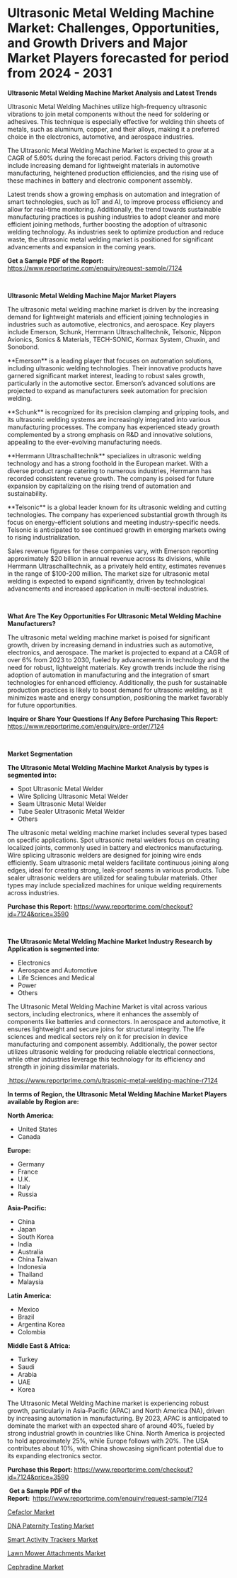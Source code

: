<p><h1>Ultrasonic Metal Welding Machine Market: Challenges, Opportunities, and Growth Drivers and Major Market Players forecasted for period from 2024 - 2031</h1></p><p><strong>Ultrasonic Metal Welding Machine Market Analysis and Latest Trends</strong></p>
<p><p>Ultrasonic Metal Welding Machines utilize high-frequency ultrasonic vibrations to join metal components without the need for soldering or adhesives. This technique is especially effective for welding thin sheets of metals, such as aluminum, copper, and their alloys, making it a preferred choice in the electronics, automotive, and aerospace industries. </p><p>The Ultrasonic Metal Welding Machine Market is expected to grow at a CAGR of 5.60% during the forecast period. Factors driving this growth include increasing demand for lightweight materials in automotive manufacturing, heightened production efficiencies, and the rising use of these machines in battery and electronic component assembly. </p><p>Latest trends show a growing emphasis on automation and integration of smart technologies, such as IoT and AI, to improve process efficiency and allow for real-time monitoring. Additionally, the trend towards sustainable manufacturing practices is pushing industries to adopt cleaner and more efficient joining methods, further boosting the adoption of ultrasonic welding technology. As industries seek to optimize production and reduce waste, the ultrasonic metal welding market is positioned for significant advancements and expansion in the coming years.</p></p>
<p><strong>Get a Sample PDF of the Report:&nbsp;</strong> <a href="https://www.reportprime.com/enquiry/request-sample/7124">https://www.reportprime.com/enquiry/request-sample/7124</a></p>
<p>&nbsp;</p>
<p><strong>Ultrasonic Metal Welding Machine Major Market Players</strong></p>
<p><p>The ultrasonic metal welding machine market is driven by the increasing demand for lightweight materials and efficient joining technologies in industries such as automotive, electronics, and aerospace. Key players include Emerson, Schunk, Herrmann Ultraschalltechnik, Telsonic, Nippon Avionics, Sonics & Materials, TECH-SONIC, Kormax System, Chuxin, and Sonobond.</p><p>**Emerson** is a leading player that focuses on automation solutions, including ultrasonic welding technologies. Their innovative products have garnered significant market interest, leading to robust sales growth, particularly in the automotive sector. Emerson’s advanced solutions are projected to expand as manufacturers seek automation for precision welding.</p><p>**Schunk** is recognized for its precision clamping and gripping tools, and its ultrasonic welding systems are increasingly integrated into various manufacturing processes. The company has experienced steady growth complemented by a strong emphasis on R&D and innovative solutions, appealing to the ever-evolving manufacturing needs.</p><p>**Herrmann Ultraschalltechnik** specializes in ultrasonic welding technology and has a strong foothold in the European market. With a diverse product range catering to numerous industries, Herrmann has recorded consistent revenue growth. The company is poised for future expansion by capitalizing on the rising trend of automation and sustainability.</p><p>**Telsonic** is a global leader known for its ultrasonic welding and cutting technologies. The company has experienced substantial growth through its focus on energy-efficient solutions and meeting industry-specific needs. Telsonic is anticipated to see continued growth in emerging markets owing to rising industrialization.</p><p>Sales revenue figures for these companies vary, with Emerson reporting approximately $20 billion in annual revenue across its divisions, while Herrmann Ultraschalltechnik, as a privately held entity, estimates revenues in the range of $100-200 million. The market size for ultrasonic metal welding is expected to expand significantly, driven by technological advancements and increased application in multi-sectoral industries.</p></p>
<p>&nbsp;</p>
<p><strong>What Are The Key Opportunities For Ultrasonic Metal Welding Machine Manufacturers?</strong></p>
<p><p>The ultrasonic metal welding machine market is poised for significant growth, driven by increasing demand in industries such as automotive, electronics, and aerospace. The market is projected to expand at a CAGR of over 6% from 2023 to 2030, fueled by advancements in technology and the need for robust, lightweight materials. Key growth trends include the rising adoption of automation in manufacturing and the integration of smart technologies for enhanced efficiency. Additionally, the push for sustainable production practices is likely to boost demand for ultrasonic welding, as it minimizes waste and energy consumption, positioning the market favorably for future opportunities.</p></p>
<p><strong>Inquire or Share Your Questions If Any Before Purchasing This Report:</strong> <a href="https://www.reportprime.com/enquiry/pre-order/7124">https://www.reportprime.com/enquiry/pre-order/7124</a></p>
<p>&nbsp;</p>
<p><strong>Market Segmentation</strong></p>
<p><strong>The Ultrasonic Metal Welding Machine Market Analysis by types is segmented into:</strong></p>
<p><ul><li>Spot Ultrasonic Metal Welder</li><li>Wire Splicing Ultrasonic Metal Welder</li><li>Seam Ultrasonic Metal Welder</li><li>Tube Sealer Ultrasonic Metal Welder</li><li>Others</li></ul></p>
<p><p>The ultrasonic metal welding machine market includes several types based on specific applications. Spot ultrasonic metal welders focus on creating localized joints, commonly used in battery and electronics manufacturing. Wire splicing ultrasonic welders are designed for joining wire ends efficiently. Seam ultrasonic metal welders facilitate continuous joining along edges, ideal for creating strong, leak-proof seams in various products. Tube sealer ultrasonic welders are utilized for sealing tubular materials. Other types may include specialized machines for unique welding requirements across industries.</p></p>
<p><strong>Purchase this Report:&nbsp;</strong><a href="https://www.reportprime.com/checkout?id=7124&price=3590">https://www.reportprime.com/checkout?id=7124&price=3590</a></p>
<p>&nbsp;</p>
<p><strong>The Ultrasonic Metal Welding Machine Market Industry Research by Application is segmented into:</strong></p>
<p><ul><li>Electronics</li><li>Aerospace and Automotive</li><li>Life Sciences and Medical</li><li>Power</li><li>Others</li></ul></p>
<p><p>The Ultrasonic Metal Welding Machine Market is vital across various sectors, including electronics, where it enhances the assembly of components like batteries and connectors. In aerospace and automotive, it ensures lightweight and secure joins for structural integrity. The life sciences and medical sectors rely on it for precision in device manufacturing and component assembly. Additionally, the power sector utilizes ultrasonic welding for producing reliable electrical connections, while other industries leverage this technology for its efficiency and strength in joining dissimilar materials.</p></p>
<p><a href="https://www.reportprime.com/ultrasonic-metal-welding-machine-r7124">&nbsp;https://www.reportprime.com/ultrasonic-metal-welding-machine-r7124</a></p>
<p><strong>In terms of Region, the Ultrasonic Metal Welding Machine Market Players available by Region are:</strong></p>
<p>
    <p> <strong> North America: </strong>
        <ul>
            <li>United States</li>
            <li>Canada</li>
        </ul>
        </p> 
    <p> <strong> Europe: </strong>
        <ul>
            <li>Germany</li>
            <li>France</li>
            <li>U.K.</li>
            <li>Italy</li>
            <li>Russia</li>
        </ul>
        </p> 
    <p> <strong> Asia-Pacific: </strong>
        <ul>
            <li>China</li>
            <li>Japan</li>
            <li>South Korea</li>
            <li>India</li>
            <li>Australia</li>
            <li>China Taiwan</li>
            <li>Indonesia</li>
            <li>Thailand</li>
            <li>Malaysia</li>
        </ul>
        </p> 
    <p> <strong> Latin America: </strong>
        <ul>
            <li>Mexico</li>
            <li>Brazil</li>
            <li>Argentina Korea</li>
            <li>Colombia</li>
        </ul>
        </p> 
    <p> <strong> Middle East & Africa: </strong>
        <ul>
            <li>Turkey</li>
            <li>Saudi</li>
            <li>Arabia</li>
            <li>UAE</li>
            <li>Korea</li>
        </ul>
    </p>
    </p>
<p><p>The Ultrasonic Metal Welding Machine market is experiencing robust growth, particularly in Asia-Pacific (APAC) and North America (NA), driven by increasing automation in manufacturing. By 2023, APAC is anticipated to dominate the market with an expected share of around 40%, fueled by strong industrial growth in countries like China. North America is projected to hold approximately 25%, while Europe follows with 20%. The USA contributes about 10%, with China showcasing significant potential due to its expanding electronics sector.</p></p>
<p><strong>Purchase this Report: </strong><a href="https://www.reportprime.com/checkout?id=7124&price=3590">https://www.reportprime.com/checkout?id=7124&price=3590</a></p>
<p>&nbsp;<strong>Get a Sample PDF of the Report:&nbsp;&nbsp;</strong><a href="https://www.reportprime.com/enquiry/request-sample/7124">https://www.reportprime.com/enquiry/request-sample/7124</a></p>
<p><strong></strong></p>
<p><p><a href="https://www.linkedin.com/pulse/cefaclor-market-evolution-global-trends-regional-dynamics-ia3ac?trackingId=Tiggv66FQWO0qPdTD7x70Q%3D%3D">Cefaclor Market</a></p><p><a href="https://medium.com/@kathrynrios65/dna-paternity-testing-market-industry-landscape-growth-trajectories-and-global-markets-e9e7312c173f">DNA Paternity Testing Market</a></p><p><a href="https://issuu.com/reportprime-2/docs/smart-activity-trackers-market-size_d8061cf7053626">Smart Activity Trackers Market</a></p><p><a href="https://medium.com/@hassen.nww/lawn-mower-attachments-market-research-report-includes-analysis-on-market-size-share-and-growth-5cde7ad981f8">Lawn Mower Attachments Market</a></p><p><a href="https://www.linkedin.com/pulse/cephradine-market-size-share-growth-analysis-type-application-tfkyc?trackingId=FVUQrdXHRYOB49DiyY5x2g%3D%3D">Cephradine Market</a></p></p>